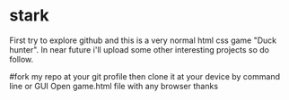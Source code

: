 # stark
First try to explore github and this is a very normal html css game "Duck hunter". In near future i'll upload some other interesting projects so do follow.


#fork my repo at your git profile
then clone it at your device by command line or GUI
Open game.html file with any browser
thanks 
